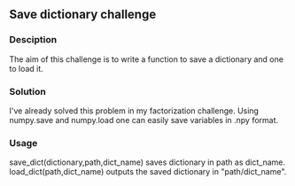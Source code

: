 ## Save dictionary challenge

### Desciption
The aim of this challenge is to write a function to save a dictionary and one to load it.

### Solution
I've already solved this problem in my factorization challenge. Using numpy.save and numpy.load one can easily save variables in .npy format.

### Usage
save_dict(dictionary,path,dict_name) saves dictionary in path as dict_name. load_dict(path,dict_name) outputs the saved dictionary in "path/dict_name".